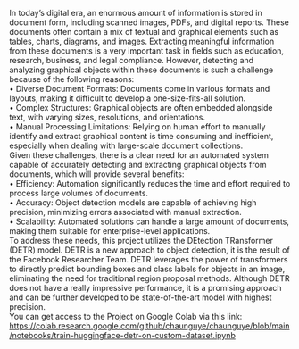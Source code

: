 
In today’s digital era, an enormous amount of information is stored in document form,
including scanned images, PDFs, and digital reports. These documents often contain a mix
of textual and graphical elements such as tables, charts, diagrams, and images. Extracting
meaningful information from these documents is a very important task in fields such as
education, research, business, and legal compliance. However, detecting and analyzing
graphical objects within these documents is such a challenge because of the following
reasons:<br/>
• Diverse Document Formats: Documents come in various formats and layouts, making it difficult to develop a one-size-fits-all solution.<br/>
• Complex Structures: Graphical objects are often embedded alongside text, with
varying sizes, resolutions, and orientations.<br/>
• Manual Processing Limitations: Relying on human effort to manually identify and
extract graphical content is time consuming and inefficient, especially when dealing
with large-scale document collections.<br/>
Given these challenges, there is a clear need for an automated system capable of
accurately detecting and extracting graphical objects from documents, which will provide
several benefits:<br/>
• Efficiency: Automation significantly reduces the time and effort required to process
large volumes of documents.<br/>
• Accuracy: Object detection models are capable of achieving high precision, minimizing errors associated with manual extraction.<br/>
• Scalability: Automated solutions can handle a large amount of documents, making
them suitable for enterprise-level applications.<br/>
To address these needs, this project utilizes the DEtection TRansformer (DETR)
model. DETR is a new approach to object detection, it is the result of the Facebook
Researcher Team. DETR leverages the power of transformers to directly predict bounding
boxes and class labels for objects in an image, eliminating the need for traditional region
proposal methods. Although DETR does not have a really impressive performance, it is
a promising approach and can be further developed to be state-of-the-art model with
highest precision.<br/>
You can get access to the Project on Google Colab via this link:<br/>
https://colab.research.google.com/github/chaunguye/chaunguye/blob/main/notebooks/train-huggingface-detr-on-custom-dataset.ipynb
